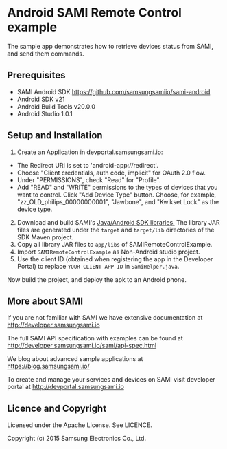 Android SAMI Remote Control example
===================================

The sample app demonstrates how to retrieve devices status from SAMI,
and send them commands.

Prerequisites
-------------

 * SAMI Android SDK https://github.com/samsungsamiio/sami-android
 * Android SDK v21
 * Android Build Tools v20.0.0
 * Android Studio 1.0.1

Setup and Installation
----------------------

1. Create an Application in devportal.samsungsami.io:
  * The Redirect URI is set to 'android-app://redirect'.
  * Choose "Client credentials, auth code, implicit" for OAuth 2.0 flow.
  * Under "PERMISSIONS", check "Read" for "Profile".
  * Add "READ" and "WRITE" permissions to the types of devices that you want to control. Click "Add Device Type" button.  Choose, for example, "zz_OLD_philips_00000000001", "Jawbone", and "Kwikset Lock" as the device type.
2. Download and build SAMI's [Java/Android SDK libraries.](/sami/native-SDKs/android-SDK.html) The library JAR files are generated under the `target` and `target/lib` directories of the SDK Maven project.
3. Copy all library JAR files to `app/libs` of SAMIRemoteControlExample.
4. Import `SAMIRemoteControlExample` as Non-Android studio project.
5. Use the client ID (obtained when registering the app in the Developer Portal) to replace `YOUR CLIENT APP ID` in `SamiHelper.java`.

Now build the project, and deploy the apk to an Android phone.

More about SAMI
---------------

If you are not familiar with SAMI we have extensive documentation at http://developer.samsungsami.io

The full SAMI API specification with examples can be found at http://developer.samsungsami.io/sami/api-spec.html

We blog about advanced sample applications at https://blog.samsungsami.io/

To create and manage your services and devices on SAMI visit developer portal at http://devportal.samsungsami.io

Licence and Copyright
---------------------

Licensed under the Apache License. See LICENCE.

Copyright (c) 2015 Samsung Electronics Co., Ltd.
